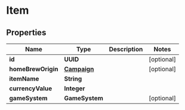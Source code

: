 

# Item

## Properties

Name | Type | Description | Notes
------------ | ------------- | ------------- | -------------
**id** | **UUID** |  |  [optional]
**homeBrewOrigin** | [**Campaign**](Campaign.md) |  |  [optional]
**itemName** | **String** |  | 
**currencyValue** | **Integer** |  | 
**gameSystem** | **GameSystem** |  |  [optional]



